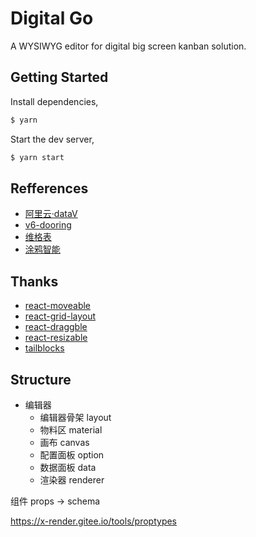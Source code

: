 # Digital Go

A WYSIWYG editor for digital big screen kanban solution.

## Getting Started

Install dependencies,

```bash
$ yarn
```

Start the dev server,

```bash
$ yarn start
```

## Refferences

- [阿里云·dataV](https://www.aliyun.com/activity/intelligent/datav-showcase?spm=a2c0j.14082271.J_6667440000.1.765e6ab4Ka7Fko&version=2)
- [v6-dooring](http://v6.dooring.cn/beta/editor)
- [维格表](https://vika.cn/)
- [涂鸦智能](https://www.tuya.com/cn/?_source=79b2df5e5ed979e613e68eb4dd935f83)

## Thanks

- [react-moveable](https://github.com/daybrush/moveable/tree/master/packages/react-moveable)
- [react-grid-layout](https://github.com/react-grid-layout/react-grid-layout)
- [react-draggble](https://github.com/react-grid-layout/react-draggable)
- [react-resizable](https://github.com/react-grid-layout/react-resizable)
- [tailblocks](https://tailblocks.cc/)

## Structure

- 编辑器
  - 编辑器骨架 layout
  - 物料区 material
  - 画布 canvas
  - 配置面板 option
  - 数据面板 data
  - 渲染器 renderer

组件 props -> schema 

https://x-render.gitee.io/tools/proptypes
